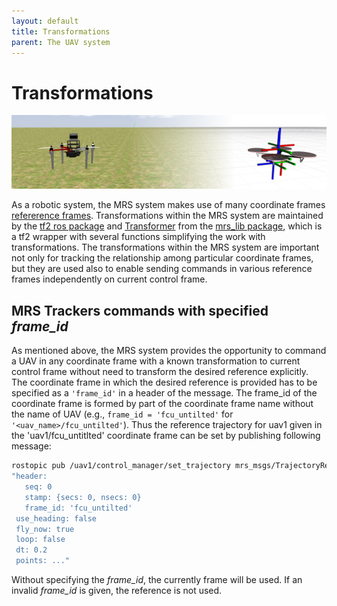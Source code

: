```yaml
---
layout: default
title: Transformations
parent: The UAV system
---
```


# Transformations

![](fig/transformations.png)

As a robotic system, the MRS system makes use of many coordinate frames [refererence frames](frames_of_reference.md).
Transformations within the MRS system are maintained by the [tf2 ros package](http://wiki.ros.org/tf2) and [Transformer](https://ctu-mrs.github.io/mrs_lib/classmrs__lib_1_1Transformer.html) from the [mrs_lib package](https://ctu-mrs.github.io/mrs_lib/), which is a tf2 wrapper with several functions simplifying the work with transformations.
The transformations within the MRS system are important not only for tracking the relationship among particular coordinate frames, but they are used also to enable sending commands in various reference frames independently on current control frame. 

## MRS Trackers commands with specified *frame_id*

As mentioned above, the MRS system provides the opportunity to command a UAV in any coordinate frame with a known transformation to current control frame without need to transform the desired reference explicitly.
The coordinate frame in which the desired reference is provided has to be specified as a `'frame_id'` in a header of the message.
The frame_id of the coordinate frame is formed by part of the coordinate frame name without the name of UAV (e.g., `frame_id = 'fcu_untilted'` for `'<uav_name>/fcu_untilted'`).
Thus the reference trajectory for uav1 given in the 'uav1/fcu_untitlted' coordinate frame can be set by publishing following message: 

```bash
rostopic pub /uav1/control_manager/set_trajectory mrs_msgs/TrajectoryReference
"header:
   seq: 0
   stamp: {secs: 0, nsecs: 0}
   frame_id: 'fcu_untilted'
 use_heading: false
 fly_now: true
 loop: false
 dt: 0.2
 points: ..."
```

Without specifying the *frame_id*, the currently frame will be used.
If an invalid *frame_id* is given, the reference is not used. 
